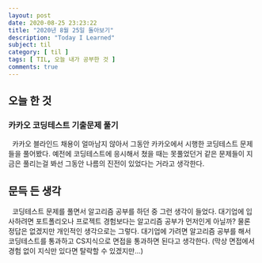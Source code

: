 ```yaml
---
layout: post
date: 2020-08-25 23:23:22
title: "2020년 8월 25일 돌아보기"
description: "Today I Learned"
subject: til
category: [ til ]
tags: [ TIL, 오늘 내가 공부한 것 ]
comments: true
---
```


## 오늘 한 것

### 카카오 코딩테스트 기출문제 풀기

&nbsp; 카카오 블라인드 채용이 얼마남지 않아서 그동안 카카오에서 시행한 코딩테스트 문제들을 풀어봤다. 예전에 코딩테스트에 응시해서 쳤을 때는 못풀었던거 같은 문제들이 지금은 풀리는걸 봐선 그동안 나름의 진전이 있었다는 거라고 생각한다.  

## 문득 든 생각

&nbsp; 코딩테스트 문제를 풀면서 알고리즘 공부를 하던 중 그런 생각이 들었다. 대기업에 입사하려면 포트폴리오나 프로젝트 경험보다는 알고리즘 공부가 먼저인게 아닐까? 물론 정답은 없겠지만 개인적인 생각으로는 그렇다. 대기업에 가려면 알고리즘 공부를 해서 코딩테스트를 통과하고 CS지식으로 면접을 통과하면 된다고 생각한다. (막상 면접에서 경험 없이 지식만 있다면 탈락할 수 있겠지만...)
